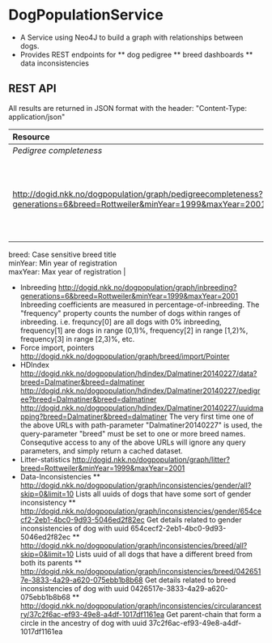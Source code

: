 DogPopulationService
====================

* A Service using Neo4J to build a graph with relationships between dogs.
* Provides REST endpoints for 
** dog pedigree
** breed dashboards
** data inconsistencies

REST API
--------
All results are returned in JSON format with the header: "Content-Type: application/json"  

| Resource        | Action | Result           | Attributes  |
|:------------- |:------------- |:----- |:------ |
| *Pedigree completeness*  
http://dogid.nkk.no/dogpopulation/graph/pedigreecompleteness?generations=6&breed=Rottweiler&minYear=1999&maxYear=2001 | get  | Pedigree Completeness for a selection of dogs in given breed and registration year | generations: number of generations incl. the dog itself  
breed: Case sensitive breed title  
minYear: Min year of registration  
maxYear: Max year of registration |
 
* Inbreeding  http://dogid.nkk.no/dogpopulation/graph/inbreeding?generations=6&breed=Rottweiler&minYear=1999&maxYear=2001
  Inbreeding coefficients are measured in percentage-of-inbreeding. The "frequency" property counts the number of dogs within ranges of inbreeding.
  i.e. frequncy[0] are all dogs with 0% inbreeding, frequency[1] are dogs in range (0,1)%, frequency[2] in range [1,2)%, frequency[3] in range [2,3)%, etc.
* Force import, pointers  http://dogid.nkk.no/dogpopulation/graph/breed/import/Pointer
* HDIndex
  http://dogid.nkk.no/dogpopulation/hdindex/Dalmatiner20140227/data?breed=Dalmatiner&breed=dalmatiner
  http://dogid.nkk.no/dogpopulation/hdindex/Dalmatiner20140227/pedigree?breed=Dalmatiner&breed=dalmatiner
  http://dogid.nkk.no/dogpopulation/hdindex/Dalmatiner20140227/uuidmapping?breed=Dalmatiner&breed=dalmatiner
  The very first time one of the above URLs with path-parameter "Dalmatiner20140227" is used, the query-parameter "breed"
  must be set to one or more breed names. Consequtive access to any of the above URLs will ignore any query parameters,
  and simply return a cached dataset.
* Litter-statistics  http://dogid.nkk.no/dogpopulation/graph/litter?breed=Rottweiler&minYear=1999&maxYear=2001
* Data-Inconsistencies
** http://dogid.nkk.no/dogpopulation/graph/inconsistencies/gender/all?skip=0&limit=10
   Lists all uuids of dogs that have some sort of gender inconsistency
** http://dogid.nkk.no/dogpopulation/graph/inconsistencies/gender/654cecf2-2eb1-4bc0-9d93-5046ed2f82ec
   Get details related to gender inconsistencies of dog with uuid 654cecf2-2eb1-4bc0-9d93-5046ed2f82ec
** http://dogid.nkk.no/dogpopulation/graph/inconsistencies/breed/all?skip=0&limit=10
   Lists uuid of all dogs that have a different breed from both its parents
** http://dogid.nkk.no/dogpopulation/graph/inconsistencies/breed/0426517e-3833-4a29-a620-075ebb1b8b68
   Get details related to breed inconsistencies of dog with uuid 0426517e-3833-4a29-a620-075ebb1b8b68
** http://dogid.nkk.no/dogpopulation/graph/inconsistencies/circularancestry/37c2f6ac-ef93-49e8-a4df-1017df1161ea
   Get parent-chain that form a circle in the ancestry of dog with uuid 37c2f6ac-ef93-49e8-a4df-1017df1161ea
